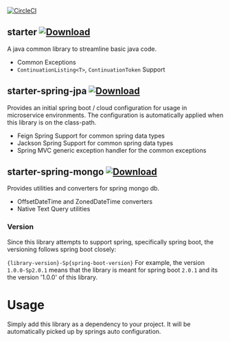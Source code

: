  [![CircleCI](https://circleci.com/gh/ElderByte-/spring-cloud-starter-bootstrap.svg?style=svg)](https://circleci.com/gh/ElderByte-/spring-cloud-starter-bootstrap)


## starter  [![Download](https://api.bintray.com/packages/elderbyte/maven/starter/images/download.svg) ](https://bintray.com/elderbyte/maven/starter/_latestVersion)

A java common library to streamline basic java code.

* Common Exceptions
* `ContinuationListing<T>`, `ContinuationToken` Support


## starter-spring-jpa  [![Download](https://api.bintray.com/packages/elderbyte/maven/starter-spring-jpa/images/download.svg) ](https://bintray.com/elderbyte/maven/starter-spring-jpa/_latestVersion)

Provides an initial spring boot / cloud configuration for usage in microservice environments. The configuration is automatically applied when this library is on the class-path.

* Feign Spring Support for common spring data types
* Jackson Spring Support for common spring data types
* Spring MVC generic exception handler for the common exceptions

## starter-spring-mongo  [![Download](https://api.bintray.com/packages/elderbyte/maven/starter-spring-mongo/images/download.svg) ](https://bintray.com/elderbyte/maven/starter-spring-mongo/_latestVersion)

Provides utilities and converters for spring mongo db.

* OffsetDateTime and ZonedDateTime converters
* Native Text Query utilities

### Version

Since this library attempts to support spring, specifically spring boot, the versioning follows spring boot closely:

`{library-version}-Sp{spring-boot-version}`
For example, the version `1.0.0-Sp2.0.1` means that the library is meant for spring boot `2.0.1` and its the version '1.0.0' of this library.

# Usage

Simply add this library as a dependency to your project. It will be automatically picked up by springs auto configuration.



